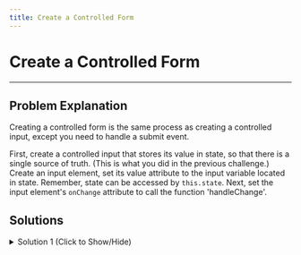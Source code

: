 ```yaml
---
title: Create a Controlled Form
---
```

# Create a Controlled Form

---
## Problem Explanation
Creating a controlled form is the same process as creating a controlled input, except you need to handle a submit event.

First, create a controlled input that stores its value in state, so that there is a single source of truth. 
(This is what you did in the previous challenge.) Create an input element, set its value attribute to the input variable located in state. Remember, state can be accessed by `this.state`. Next, set the input element's `onChange` attribute to call the function 'handleChange'.

## Solutions
<details><summary>Solution 1 (Click to Show/Hide)</summary>

```jsx
<input value={this.state.input} onChange={this.handleChange}/>
```

Next, create the handleSubmit method for your component. First, because your form is submitting you will have to prevent the page from refreshing. Second, call the `setState()` method, passing in an object of the different key-value pairs that you want to change. In this case, you want to set 'submit' to the value of the variable 'input' and set 'input' to an empty string. 
```jsx
handleSubmit(event) {
  event.preventDefault();
  this.setState({
    input: '',
    submit: this.state.input
  });
}
```

Now that your data is being handled in state, we can use this data. Create an `h1` element. Inside of your `h1` element put your 'submit' variable. Remember, 'submit' is located within state so you'll need to use `this.state`. Additionally, placing the variable within JSX requires curly braces `{ }` because it is JavaScript. 
```jsx
<h1>{this.state.submit}</h1>
```
</details>
